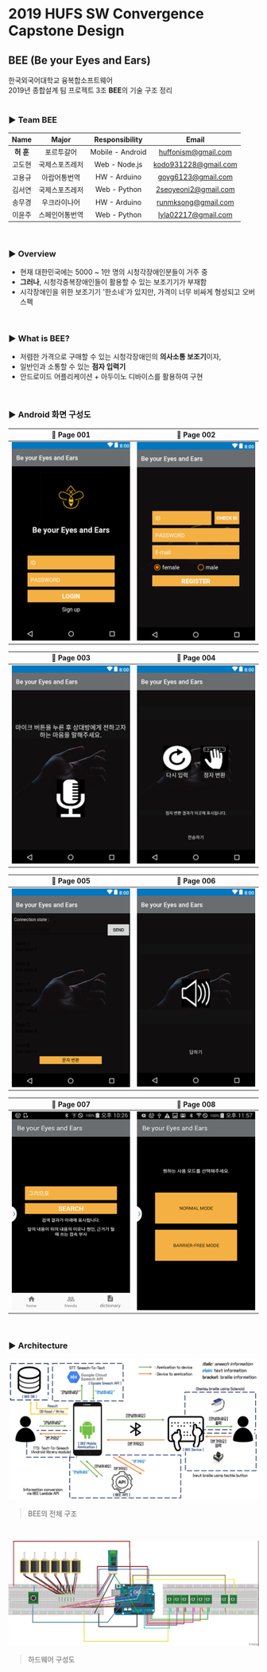 ﻿# 2019 HUFS SW Convergence Capstone Design
## BEE (Be your Eyes and Ears)
한국외국어대학교 융복합소프트웨어<br/>
2019년 종합설계 팀 프로젝트 3조 **BEE**의 기술 구조 정리
<br/><br/>

### ▶ Team **BEE**
|  Name  | Major         | Responsibility   | Email            |
| :---:    | :-----------: | :-------------:  | :---------------: |
|  **허 훈**  | 포르투갈어    | Mobile - Android | huffonism@gmail.com |
|  고도현  | 국제스포츠레저 | Web - Node.js    | kodo931228@gmail.com |
|  고용규  | 아랍어통번역   | HW - Arduino     | goyg6123@gmail.com |
|  김서연  | 국제스포츠레저 | Web - Python     | 2seoyeoni2@gmail.com |
|  송무경  | 우크라이나어 | HW - Arduino     | runmksong@gmail.com |
|  이윤주  | 스페인어통번역  | Web - Python     | lyla02217@gmail.com |

<br/>

### ▶ Overview
- 현재 대한민국에는 5000 ~ 1만 명의 시청각장애인분들이 거주 중
- **그러나**, 시청각중복장애인들이 활용할 수 있는 보조기기가 부재함
- 시각장애인을 위한 보조기기 '한소네'가 있지만, 가격이 너무 비싸게 형성되고 오버스펙

<br/>

### ▶ What is BEE?
- 저렴한 가격으로 구매할 수 있는 시청각장애인의 **의사소통 보조기**이자,
- 일반인과 소통할 수 있는 **점자 입력기**
- 안드로이드 어플리케이션 + 아두이노 디바이스를 활용하여 구현

<br/>

### ▶ Android 화면 구성도
|:memo: Page 001|:memo: Page 002|
|:-------------:|:-------------:|
|![001](./imgs/bee1.png)|![002](./imgs/bee2.png)|

|:memo: Page 003|:memo: Page 004|
|:-------------:|:-------------:|
|![003](./imgs/bee3.png)|![004](./imgs/bee4.png)|

|:memo: Page 005|:memo: Page 006|
|:-------------:|:-------------:|
|![005](./imgs/bee5.png)|![006](./imgs/bee6.png)|

|:memo: Page 007|:memo: Page 008|
|:-------------:|:-------------:|
|![007](./imgs/bee7.png)|![008](./imgs/bee8.png)|


<br/>

### ▶ Architecture
![](./imgs/total_architecture.png)
> BEE의 전체 구조

<br/>

![](./imgs/hardware.jpg)
> 하드웨어 구성도 




<br/>